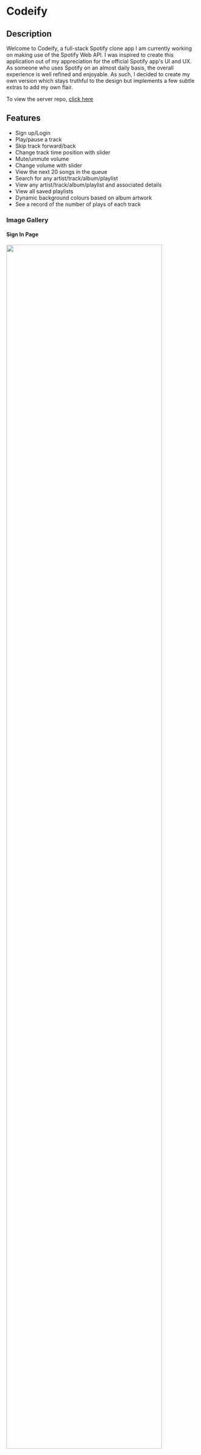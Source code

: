 # Codeify

## Description

Welcome to Codeify, a full-stack Spotify clone app I am currently working on making use of the Spotify Web API. I was inspired to create this application out of my appreciation for the official Spotify app's UI and UX. As someone who uses Spotify on an almost daily basis, the overall experience is well refined and enjoyable. As such, I decided to create my own version which stays truthful to the design but implements a few subtle extras to add my own flair.

To view the server repo, [click here](https://github.com/Satokii/spoti-server)

## Features

- Sign up/Login
- Play/pause a track
- Skip track forward/back
- Change track time position with slider
- Mute/unmute volume
- Change volume with slider
- View the next 20 songs in the queue
- Search for any artist/track/album/playlist
- View any artist/track/album/playlist and associated details
- View all saved playlists
- Dynamic background colours based on album artwork
- See a record of the number of plays of each track

### Image Gallery

#### Sign In Page
<img src = https://github.com/Satokii/spotify-clone/assets/125318469/78a7730b-87e2-42cb-9c01-f6adb66ffb39 width = 90% >
<br/>

#### Sign Up Page
<img src = https://github.com/Satokii/spotify-clone/assets/125318469/4eed6fca-a84e-4f07-987e-97cd5641fdce width = 90%>
<br/>

#### Dashboard
<img src = https://github.com/Satokii/spotify-clone/assets/125318469/8926d672-a15b-4116-8df4-5f89894a902f width = 90%>
<br/>

#### Playback and Sliders
<img src = https://github.com/Satokii/spotify-clone/assets/125318469/b42186a2-bfcc-46cf-a37b-9c82118a0924 width = 90% >
<br/>

#### Artist Page
<img src = https://github.com/Satokii/spotify-clone/assets/125318469/8a0d2563-b1b3-4c11-ad8d-e5c56b41fa96 width = 90%>
<br/>

#### Album Page
<img src = https://github.com/Satokii/spotify-clone/assets/125318469/45de5bdc-cb9f-48cc-a83c-bee1202aa65b width = 90%>
<br/>

#### Spotify Created Playlist
<img src = https://github.com/Satokii/spotify-clone/assets/125318469/ce793188-542a-411a-8617-95b4977341af width = 90% >
<br/>

#### User Playlist
<img src = https://github.com/Satokii/spotify-clone/assets/125318469/36f77eb9-4f5d-4422-9191-63426a688d3d width = 90% >
<br/>

